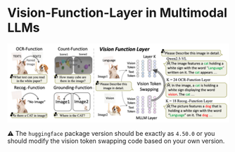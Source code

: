 # Vision-Function-Layer in Multimodal LLMs
![tea](./imgs/vfl.png)


:warning: The `huggingface` package version should be exactly as `4.50.0` or you should modify the vision token swapping code based on your own version.